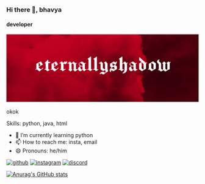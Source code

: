 ### Hi there 👋, bhavya
#### developer
![developer](https://github.com/eternallyshadow/eternallyshadow/blob/main/static.png)

okok

Skills: python, java, html

- 🌱 I’m currently learning python 
- 📫 How to reach me: insta, email 
- 😄 Pronouns: he/him 


[<img src='https://cdn.jsdelivr.net/npm/simple-icons@3.0.1/icons/github.svg' alt='github' height='40'>](https://github.com/eternallyshadow)  [<img src='https://cdn.jsdelivr.net/npm/simple-icons@3.0.1/icons/instagram.svg' alt='instagram' height='40'>](https://www.instagram.com/eternallyshadow/)  [<img src='https://cdn.jsdelivr.net/npm/simple-icons@3.0.1/icons/discord.svg' alt='discord' height='40'>](discord.com/app)  


[![Anurag's GitHub stats](https://github-readme-stats.vercel.app/api?username=eternallyshadow)](https://github.com/anuraghazra/github-readme-stats)
